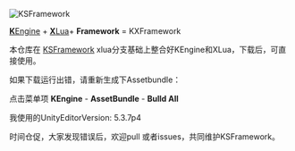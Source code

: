 
![KSFramework](Docs/KSFramework-logo.png)

[**K**Engine](https://github.com/mr-kelly/KEngine) + [**X**Lua](https://github.com/Tencent/xLua)+ **Framework** = KXFramework

本仓库在 [KSFramework](https://github.com/mr-kelly/KSFramework) xlua分支基础上整合好KEngine和XLua，下载后，可直接使用。



如果下载运行出错，请重新生成下Assetbundle：

点击菜单项 **KEngine** - **AssetBundle** - **Bulld All**



我使用的UnityEditorVersion: 5.3.7p4



时间仓促，大家发现错误后，欢迎pull 或者issues，共同维护KSFramework。